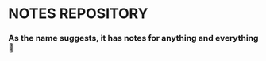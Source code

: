 # NOTES REPOSITORY

### As the name suggests, it has notes for anything and everything :trident:

<!--stackedit_data:
eyJoaXN0b3J5IjpbNjgxODM5OTgxXX0=
-->